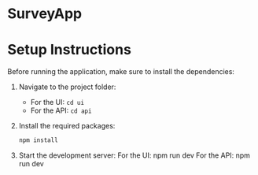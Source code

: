 # SurveyApp
# Setup Instructions

Before running the application, make sure to install the dependencies:

1. Navigate to the project folder:
   - For the UI: `cd ui`
   - For the API: `cd api`

2. Install the required packages:
   ```bash
   npm install
3. Start the development server:
For the UI: npm run dev
For the API: npm run dev

